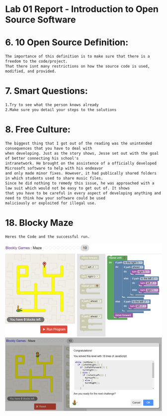 # Lab 01 Report - Introduction to Open Source Software

# 6. 10 Open Source Definition:
	The importance of this definition is to make sure that there is a freedom to the code/project.
	That there isnt many restrictions on how the source code is used, modified, and provided.

# 7. Smart Questions:
	1.Try to see what the person knows already
	2.Make sure you detail your steps to the solutions

# 8. Free Culture:
	The biggest thing that I got out of the reading was the unintended consequences that you have to deal with
	when developing. Just as the story shows, Jesse set out with the goal of better connecting his school's
	intranetwork. He brought on the assistence of a officially developed Microsoft software to help with his endeavor
	and only made minor fixes. However, it had publically shared folders in which students used to share music files. 
	Since he did nothing to remedy this issue, he was approached with a law suit which would not be easy to get out of. It shows
	that you have to be careful in every aspect of developing anything and need to think how your software could be used
	maliciously or exploited for illegal use.

# 18. Blocky Maze
	Heres the Code and the successful run.
<img src="images/code.png">
<img src="images/won.png">
